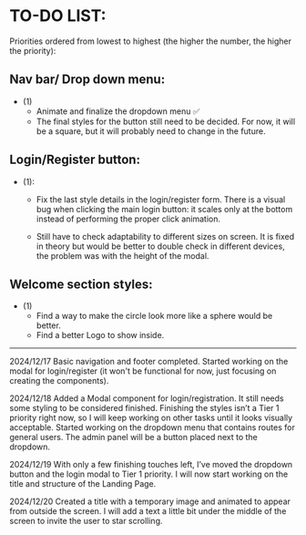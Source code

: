 

# TO-DO LIST:
Priorities ordered from lowest to highest (the higher the number, the higher the priority):

## Nav bar/ Drop down menu:
- (1)
    - Animate and finalize the dropdown menu ✅
    - The final styles for the button still need to be decided. For now, it will be a square, but it will probably need to change in the future.

## Login/Register button:
- (1): 
    - Fix the last style details in the login/register form.
    There is a visual bug when clicking the main login button: it scales only at the bottom instead of performing the proper click animation.

    - Still have to check adaptability to different sizes on screen. It is fixed in theory but would be better to double check in different devices, the problem was with the height
of the modal.

## Welcome section styles:
- (1)
    - Find a way to make the circle look more like a sphere would be better.
    - Find a better Logo to show inside.

---

2024/12/17
Basic navigation and footer completed. Started working on the modal for login/register (it won't be functional for now, just focusing on creating the components).

2024/12/18
Added a Modal component for login/registration. It still needs some styling to be considered finished.
Finishing the styles isn’t a Tier 1 priority right now, so I will keep working on other tasks until it looks visually acceptable.
Started working on the dropdown menu that contains routes for general users. The admin panel will be a button placed next to the dropdown.

2024/12/19
With only a few finishing touches left, I’ve moved the dropdown button and the login modal to Tier 1 priority. I will now start working on the title and structure of the Landing Page.

2024/12/20
Created a title with a temporary image and animated to appear from outside the screen.
I will add a text a little bit under the middle of the screen to invite the user to star scrolling.